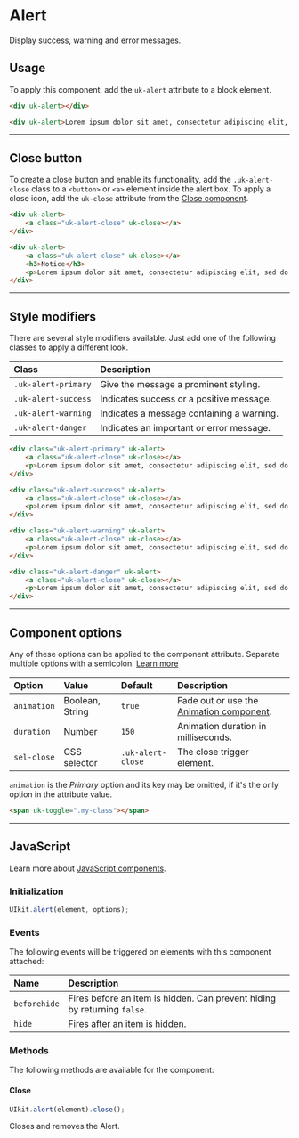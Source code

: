 # Alert

<p class="uk-text-lead">Display success, warning and error messages.</p>

## Usage

To apply this component, add the `uk-alert` attribute to a block element.

```html
<div uk-alert></div>
```

```html
<div uk-alert>Lorem ipsum dolor sit amet, consectetur adipiscing elit, sed do eiusmod tempor incididunt ut labore et dolore magna aliqua.</div>
```

***

## Close button

To create a close button and enable its functionality, add the `.uk-alert-close` class to a `<button>` or `<a>` element inside the alert box. To apply a close icon, add the `uk-close` attribute from the [Close component](close.md).

```html
<div uk-alert>
    <a class="uk-alert-close" uk-close></a>
</div>
```

```html
<div uk-alert>
    <a class="uk-alert-close" uk-close></a>
    <h3>Notice</h3>
    <p>Lorem ipsum dolor sit amet, consectetur adipiscing elit, sed do eiusmod tempor incididunt ut labore et dolore magna aliqua.</p>
</div>
```

***

## Style modifiers

There are several style modifiers available. Just add one of the following classes to apply a different look.

| Class               | Description                               |
|:--------------------|:------------------------------------------|
| `.uk-alert-primary` | Give the message a prominent styling.     |
| `.uk-alert-success` | Indicates success or a positive message.  |
| `.uk-alert-warning` | Indicates a message containing a warning. |
| `.uk-alert-danger`  | Indicates an important or error message.  |

```html
<div class="uk-alert-primary" uk-alert>
    <a class="uk-alert-close" uk-close></a>
    <p>Lorem ipsum dolor sit amet, consectetur adipiscing elit, sed do eiusmod tempor incididunt.</p>
</div>

<div class="uk-alert-success" uk-alert>
    <a class="uk-alert-close" uk-close></a>
    <p>Lorem ipsum dolor sit amet, consectetur adipiscing elit, sed do eiusmod tempor incididunt.</p>
</div>

<div class="uk-alert-warning" uk-alert>
    <a class="uk-alert-close" uk-close></a>
    <p>Lorem ipsum dolor sit amet, consectetur adipiscing elit, sed do eiusmod tempor incididunt.</p>
</div>

<div class="uk-alert-danger" uk-alert>
    <a class="uk-alert-close" uk-close></a>
    <p>Lorem ipsum dolor sit amet, consectetur adipiscing elit, sed do eiusmod tempor incididunt.</p>
</div>
```

***

## Component options

Any of these options can be applied to the component attribute. Separate multiple options with a semicolon. [Learn more](javascript.md#component-configuration)

| Option      | Value           | Default           | Description                                              |
|:------------|:----------------|:------------------|:---------------------------------------------------------|
| `animation` | Boolean, String | `true`            | Fade out or use the [Animation component](animation.md). |
| `duration`  | Number          | `150`             | Animation duration in milliseconds.                      |
| `sel-close` | CSS selector    | `.uk-alert-close` | The close trigger element.                               |

`animation` is the _Primary_ option and its key may be omitted, if it's the only option in the attribute value.

```html
<span uk-toggle=".my-class"></span>
```

***

## JavaScript

Learn more about [JavaScript components](javascript.md#programmatic-use).

### Initialization

```js
UIkit.alert(element, options);
```

### Events

The following events will be triggered on elements with this component attached:

| Name         | Description                                                              |
|:-------------|:-------------------------------------------------------------------------|
| `beforehide` | Fires before an item is hidden. Can prevent hiding by returning `false`. |
| `hide`       | Fires after an item is hidden.                                           |

### Methods

The following methods are available for the component:

#### Close

```js
UIkit.alert(element).close();
```

Closes and removes the Alert.
